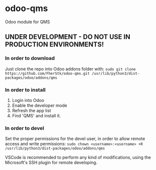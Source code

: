 # odoo-qms
Odoo module for QMS

## UNDER DEVELOPMENT - DO NOT USE IN PRODUCTION ENVIRONMENTS!
### In order to download
Just clone the repo into Odoo addons folder with:
`sudo git clone https://github.com/FherStk/odoo-qms.git /usr/lib/python3/dist-packages/odoo/addons/qms`

### In order to install
1. Login into Odoo
2. Enable the developer mode
3. Refresh the app list
4. Find 'QMS' and install it.

### In order to devel
Set the proper permissions for the devel user, in order to allow remote access and write permissions:
`sudo chown <username>:<username> +R /usr/lib/python3/dist-packages/odoo/addons/qms`

VSCode is recommended to perform any kind of modifications, using the Microsoft's SSH plugin for remote developing.
